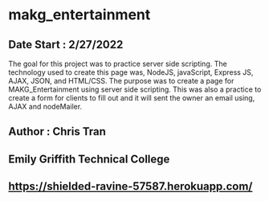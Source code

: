 # makg_entertainment
## Date Start : 2/27/2022

The goal for this project was to practice server side scripting. The technology used to create this page was, NodeJS, javaScript, Express JS, AJAX, JSON, and HTML/CSS. The purpose was to create a page for MAKG_Entertainment using server side scripting. This was also a practice to create a form for clients to fill out and it will sent the owner an email using, AJAX and nodeMailer. 

## Author : Chris Tran

## Emily Griffith Technical College

## https://shielded-ravine-57587.herokuapp.com/
